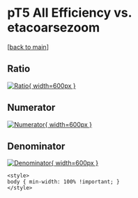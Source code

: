 # pT5 All Efficiency vs. etacoarsezoom

[[back to main](./)]



## Ratio

[![Ratio](../mtv/var/pT5_0_eff_etacoarsezoom.png){ width=600px }](../mtv/var/pT5_0_eff_etacoarsezoom.pdf)

## Numerator

[![Numerator](../mtv/num/pT5_0_eff_etacoarsezoom_num0.png){ width=600px }](../mtv/num/pT5_0_eff_etacoarsezoom_num0.pdf)

## Denominator

[![Denominator](../mtv/den/pT5_0_eff_etacoarsezoom_den.png){ width=600px }](../mtv/den/pT5_0_eff_etacoarsezoom_den.pdf)


``` {=html}
<style>
body { min-width: 100% !important; }
</style>
```
